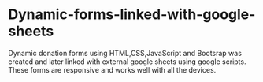# Dynamic-forms-linked-with-google-sheets

Dynamic donation forms using HTML,CSS,JavaScript and Bootsrap was created and later linked with external google sheets using google scripts.
These forms are responsive and works well with all the devices.

